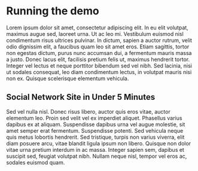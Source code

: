 # Running the demo

Lorem ipsum dolor sit amet, consectetur adipiscing elit. In eu elit volutpat, maximus augue sed, laoreet urna. Ut ac leo mi. Vestibulum euismod nisl condimentum risus ultrices pulvinar. In dictum, sapien a auctor rutrum, velit odio dignissim elit, a faucibus quam leo sit amet eros. Etiam sagittis, tortor non egestas dictum, purus nunc accumsan dui, a fermentum mauris massa a justo. Donec lacus elit, facilisis pretium felis ut, maximus hendrerit tortor. Integer vel lectus et neque porttitor bibendum sed vel nibh. Sed lacinia, nisi ut sodales consequat, leo diam condimentum lectus, in volutpat mauris nisi non ex. Quisque scelerisque elementum vehicula.

## Social Network Site in Under 5 Minutes

Sed vel nulla nisl. Donec risus libero, auctor quis eros vitae, auctor elementum leo. Proin sed velit vel ex imperdiet aliquet. Phasellus varius dapibus ex at aliquam. Suspendisse dapibus urna vel augue molestie, sit amet semper erat fermentum. Suspendisse potenti. Sed vehicula neque quis metus lobortis hendrerit. Sed tristique, turpis non varius viverra, elit diam posuere arcu, vitae blandit ligula ipsum non libero. Quisque non dolor vitae urna pretium interdum in ac massa. Integer sapien sem, dapibus et suscipit sed, feugiat volutpat nibh. Nullam neque nisl, tempor vel eros ac, sodales euismod quam.
